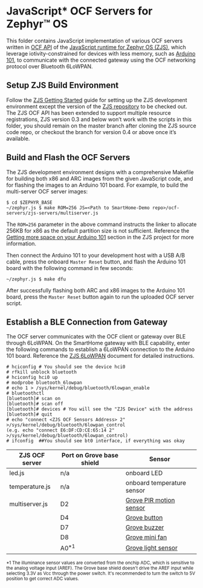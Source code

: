 # JavaScript\* OCF Servers for Zephyr&trade; OS

This folder contains JavaScript implementation of various OCF servers written in [OCF API](https://github.com/01org/zephyr.js/blob/master/docs/ocf.md) of the [JavaScript runtime for Zephyr OS (ZJS)](https://github.com/01org/zephyr.js), which leverage iotivity-constrained for devices with less memory, such as [Arduino 101](https://www.arduino.cc/en/Main/ArduinoBoard101), to communicate with the connected gateway using the OCF networking protocol over Bluetooth 6LoWPAN.

## Setup ZJS Build Environment
Follow the [ZJS Getting Started](https://github.com/01org/zephyr.js#getting-started) guide for setting up the ZJS development environment except the version of the [ZJS repository](https://github.com/01org/zephyr.js) to be checked out. The ZJS OCF API has been extended to support multiple resource registrations, ZJS version 0.3 and below won’t work with the scripts in this folder, you should remain on the master branch after cloning the ZJS source code repo, or checkout the branch for version 0.4 or above once it’s available.
​
## Build and Flash the OCF Servers
The ZJS development environment designs with a comprehensive Makefile for building both x86 and ARC images from the given JavaScript code, and for flashing the images to an Arduino 101 board. For example, to build the multi-server OCF server images:
```
$ cd $ZEPHYR_BASE
~/zephyr.js $ make ROM=256 JS=<Path to SmartHome-Demo repo>/ocf-servers/zjs-servers/multiserver.js
```
The `ROM=256` parameter in the above command instructs the linker to allocate 256KB for x86 as the default partition size is not sufficient. Reference the [Getting more space on your Arduino 101](https://github.com/01org/zephyr.js#getting-more-space-on-your-arduino-101) section in the ZJS project for more information.

Then connect the Arduino 101 to your development host with a USB A/B cable, press the onboard `Master Reset` button, and flash the Arduino 101 board with the following command in few seconds:
```
~/zephyr.js $ make dfu
```

After successfully flashing both ARC and x86 images to the Arduino 101 board, press the `Master Reset` button again to run the uploaded OCF server script.

## Establish a BLE Connection from Gateway
The OCF server communicates with the OCF client or gateway over BLE through 6LoWPAN. On the SmartHome gateway with BLE capability, enter the following commands to establish a 6LoWPAN connection to the Arduino 101 board. Reference the [ZJS 6LoWPAN](https://github.com/01org/zephyr.js/blob/master/docs/6lowpan-ble.md) document for detailed instructions.
```
# hciconfig # You should see the device hci0
# rfkill unblock bluetooth
# hciconfig hci0 up
# modprobe bluetooth_6lowpan
# echo 1 > /sys/kernel/debug/bluetooth/6lowpan_enable
# bluetoothctl
[bluetooth]# scan on
[bluetooth]# scan off
[bluetooth]# devices # You will see the "ZJS Device" with the address
[bluetooth]# quit
# echo "connect <ZJS OCF Sensors Address> 2"  >/sys/kernel/debug/bluetooth/6lowpan_control
(e.g. echo "connect E6:DF:CD:CE:65:14 2" >/sys/kernel/debug/bluetooth/6lowpan_control)
# ifconfig  ##You should see bt0 interface, if everything was okay
```

| ZJS OCF server | Port on Grove base shield | Sensor |
|----------------|---------------------------|--------|
| led.js         | n/a | onboard LED |
| temperature.js | n/a | onboard temperature sensor |
| multiserver.js | D2  | [Grove PIR motion sensor](http://wiki.seeed.cc/Grove-PIR_Motion_Sensor/) |
|                | D4  | [Grove button](http://wiki.seeed.cc/Grove-Button/) |
|                | D7  | [Grove buzzer](http://wiki.seeed.cc/Grove-Buzzer/) |
|                | D8  | [Grove mini fan](http://wiki.seeed.cc/Grove-Mini_Fan/) |
|                | A0<sup>*1</sup>  | [Grove light sensor](http://wiki.seeed.cc/Grove-Light_Sensor/) |

<sup>*1 The illuminance sensor values are converted from the onchip ADC, which is sensitive to the analog voltage input (AREF). The Grove base shield doesn't drive the AREF input while selecting 3.3V as Vcc through the power switch. It's recommended to turn the switch to 5V position to get correct ADC values.</sup>
